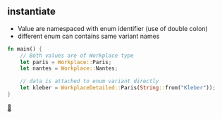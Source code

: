 ## instantiate

* Value are namespaced with enum identifier (use of double colon) 
* different enum can contains same variant names
```rust
fn main() {
    // Both values are of Workplace type
    let paris = Workplace::Paris; 
    let nantes = Workplace::Nantes;

    // data is attached to enum variant directly
    let kleber = WorkplaceDetailed::Paris(String::from("Kleber")); 
}
```

[📒](https://doc.rust-lang.org/1.17.0/book/enums.html)
